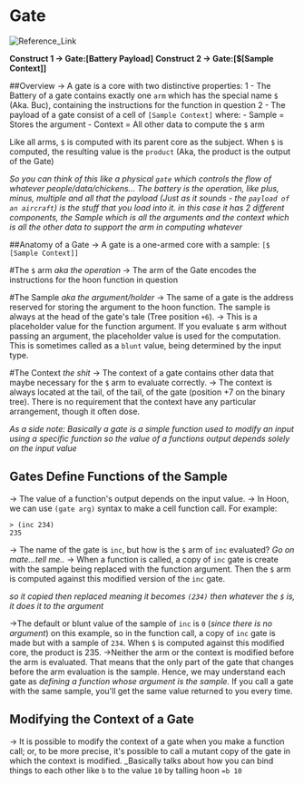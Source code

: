 
# Gate
![Reference_Link](https://urbit.org/docs/tutorials/hoon/gates/)

**Construct 1 -> Gate:[Battery Payload]**
**Construct 2 -> Gate:[$[Sample Context]]**

##Overview
-> A gate is a core with two distinctive properties:
    1 - The Battery of a gate contains exactly one `arm` which has the special name `$` (Aka. Buc), containing the instructions for the function in question
    2 - The payload of a gate consist of a cell of `[Sample Context]` where:
        - Sample = Stores the argument
        - Context = All other data to compute the `$` arm

Like all arms, `$` is computed with its parent core as the subject. When `$` is computed, the resulting value is the `product` (Aka, the product is the output of the Gate)

_So you can think of this like a physical `gate` which controls the flow of whatever people/data/chickens...
The battery is the operation, like plus, minus, multiple and all that
the payload (Just as it sounds - the `payload of an aircraft`) is the stuff that you load into it. in this case it has 2 different components, the Sample which is all the arguments and the context which is all the other data to support the arm in computing whatever_

##Anatomy of a Gate
-> A gate is a one-armed core with a sample: `[$ [Sample Context]]`

#The `$` arm _aka the operation_
-> The arm of the Gate encodes the instructions for the hoon function in question

#The Sample _aka the argument/holder_
-> The same of a gate is the address reserved for storing the argument to the hoon function. The sample is always at the head of the gate's tale (Tree position `+6`).
-> This is a placeholder value for the function argument. If you evaluate `$` arm without passing an argument, the placeholder value is used for the computation. This is sometimes called as a `blunt` value, being determined by the input type.

#The Context _the shit_
-> The context of a gate contains other data that maybe necessary for the `$` arm to evaluate correctly.
-> The context is always located at the tail, of the tail, of the gate (position +7 on the binary tree). There is no requirement that the context have any particular arrangement, though it often dose.

_As a side note: Basically a gate is a simple function used to modify an input using a specific function so the value of a functions output depends solely on the input value_

## Gates Define Functions of the Sample
-> The value of a function's output depends on the input value.
-> In Hoon, we can use `(gate arg)` syntax to make a cell function call. For example:
```
> (inc 234)
235
```
-> The name of the gate is `inc`, but how is the `$` arm of `inc` evaluated? _Go on mate...tell me.._
-> When a function is called, a copy of `inc` gate is create with the sample being replaced with the function argument. Then the `$` arm is computed against this modified version of the `inc` gate.

_so it copied then replaced meaning it becomes `(234)` then whatever the `$` is, it does it to the argument_

->The default or blunt value of the sample of `inc` is `0` (_since there is no argument_) on this example, so in the function call, a copy of `inc` gate is made but with a sample of `234`. When `$` is computed against this modified core, the product is 235.
->Neither the arm or the context is modified before the arm is evaluated. That means that the only part of the gate that changes before the arm evaluation is the sample. Hence, we may understand each gate as *defining a function whose argument is the sample.* If you call a gate with the same sample, you'll get the same value returned to you every time.

## Modifying the Context of a Gate
-> It is possible to modify the context of a gate when you make a function call; or, to be more precise, it's possible to call a mutant copy of the gate in which the context is modified. _Basically talks about how you can bind things to each other like `b` to the value `10` by talling hoon `=b 10`
